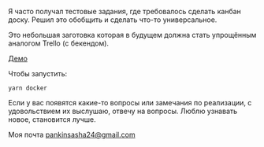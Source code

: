 Я часто получал тестовые задания, где требовалось сделать канбан доску. Решил это обобщить и сделать что-то универсальное.

Это небольшая заготовка которая в будущем должна стать упрощённым аналогом Trello (с бекендом).

[Демо](http://kanban.alexpankin.ru/)

Чтобы запустить:

```shell
yarn docker
```

Если у вас появятся какие-то вопросы или замечания по реализации, с удовольствием их выслушаю, отвечу на вопросы. Люблю узнавать новое, становится лучше.

Моя почта pankinsasha24@gmail.com

